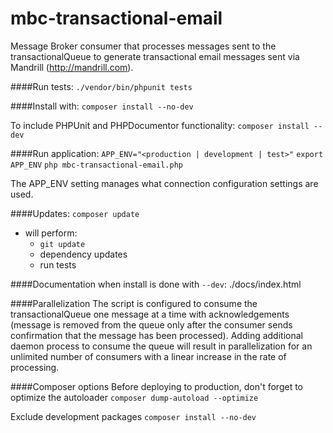 mbc-transactional-email
==============
Message Broker consumer that processes messages sent to the transactionalQueue to generate transactional email messages sent via Mandrill (http://mandrill.com).

####Run tests:
`./vendor/bin/phpunit tests`

####Install with:
`composer install --no-dev`

To include PHPUnit and PHPDocumentor functionality:
`composer install --dev`

####Run application:
`APP_ENV="<production | development | test>"`
`export APP_ENV`
`php mbc-transactional-email.php`

The APP_ENV setting manages what connection configuration settings are used.

####Updates:
`composer update`
- will perform:
  - `git update`
  - dependency updates
  - run tests

####Documentation when install is done with `--dev`:
./docs/index.html

####Parallelization
The script is configured to consume the transactionalQueue one message at a time with acknowledgements (message is removed from the queue only after the consumer sends confirmation that the message has been processed). Adding additional daemon process to consume the queue will result in parallelization for an unlimited number of consumers with a linear increase in the rate of processing.

####Composer options
Before deploying to production, don't forget to optimize the autoloader
`composer dump-autoload --optimize`

Exclude development packages
`composer install --no-dev`

